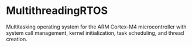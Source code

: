 # MultithreadingRTOS
Multitasking operating system for the ARM Cortex-M4 microcontroller with system call management, kernel initialization, task scheduling, and thread creation.
